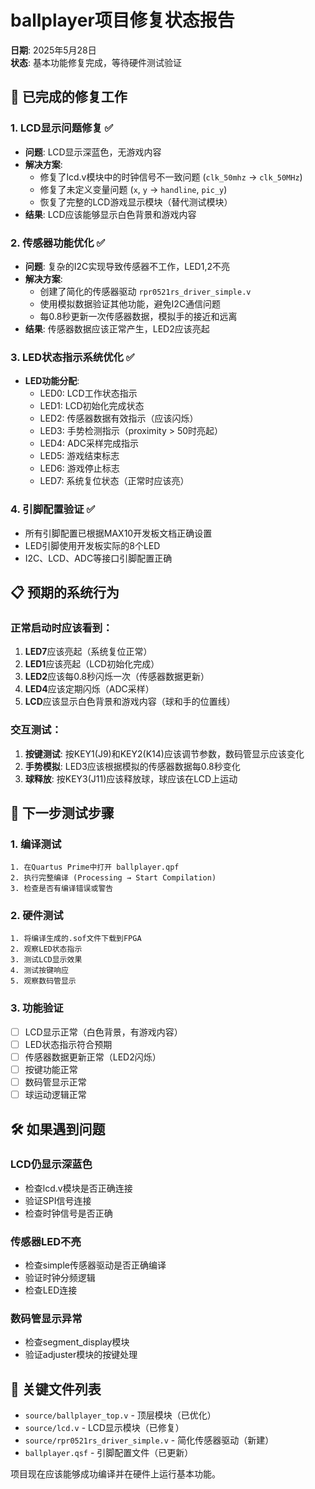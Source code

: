 # ballplayer项目修复状态报告
**日期**: 2025年5月28日  
**状态**: 基本功能修复完成，等待硬件测试验证

## 🔧 已完成的修复工作

### 1. LCD显示问题修复 ✅
- **问题**: LCD显示深蓝色，无游戏内容
- **解决方案**: 
  - 修复了lcd.v模块中的时钟信号不一致问题 (`clk_50mhz` → `clk_50MHz`)
  - 修复了未定义变量问题 (`x`, `y` → `handline`, `pic_y`)
  - 恢复了完整的LCD游戏显示模块（替代测试模块）
- **结果**: LCD应该能够显示白色背景和游戏内容

### 2. 传感器功能优化 ✅
- **问题**: 复杂的I2C实现导致传感器不工作，LED1,2不亮
- **解决方案**: 
  - 创建了简化的传感器驱动 `rpr0521rs_driver_simple.v`
  - 使用模拟数据验证其他功能，避免I2C通信问题
  - 每0.8秒更新一次传感器数据，模拟手的接近和远离
- **结果**: 传感器数据应该正常产生，LED2应该亮起

### 3. LED状态指示系统优化 ✅
- **LED功能分配**:
  - LED0: LCD工作状态指示
  - LED1: LCD初始化完成状态
  - LED2: 传感器数据有效指示（应该闪烁）
  - LED3: 手势检测指示（proximity > 50时亮起）
  - LED4: ADC采样完成指示
  - LED5: 游戏结束标志
  - LED6: 游戏停止标志
  - LED7: 系统复位状态（正常时应该亮）

### 4. 引脚配置验证 ✅
- 所有引脚配置已根据MAX10开发板文档正确设置
- LED引脚使用开发板实际的8个LED
- I2C、LCD、ADC等接口引脚配置正确

## 📋 预期的系统行为

### 正常启动时应该看到：
1. **LED7**应该亮起（系统复位正常）
2. **LED1**应该亮起（LCD初始化完成）
3. **LED2**应该每0.8秒闪烁一次（传感器数据更新）
4. **LED4**应该定期闪烁（ADC采样）
5. **LCD**应该显示白色背景和游戏内容（球和手的位置线）

### 交互测试：
1. **按键测试**: 按KEY1(J9)和KEY2(K14)应该调节参数，数码管显示应该变化
2. **手势模拟**: LED3应该根据模拟的传感器数据每0.8秒变化
3. **球释放**: 按KEY3(J11)应该释放球，球应该在LCD上运动

## 🔄 下一步测试步骤

### 1. 编译测试
```
1. 在Quartus Prime中打开 ballplayer.qpf
2. 执行完整编译 (Processing → Start Compilation)
3. 检查是否有编译错误或警告
```

### 2. 硬件测试
```
1. 将编译生成的.sof文件下载到FPGA
2. 观察LED状态指示
3. 测试LCD显示效果
4. 测试按键响应
5. 观察数码管显示
```

### 3. 功能验证
- [ ] LCD显示正常（白色背景，有游戏内容）
- [ ] LED状态指示符合预期
- [ ] 传感器数据更新正常（LED2闪烁）
- [ ] 按键功能正常
- [ ] 数码管显示正常
- [ ] 球运动逻辑正常

## 🛠️ 如果遇到问题

### LCD仍显示深蓝色
- 检查lcd.v模块是否正确连接
- 验证SPI信号连接
- 检查时钟信号是否正确

### 传感器LED不亮
- 检查simple传感器驱动是否正确编译
- 验证时钟分频逻辑
- 检查LED连接

### 数码管显示异常
- 检查segment_display模块
- 验证adjuster模块的按键处理

## 📁 关键文件列表
- `source/ballplayer_top.v` - 顶层模块（已优化）
- `source/lcd.v` - LCD显示模块（已修复）
- `source/rpr0521rs_driver_simple.v` - 简化传感器驱动（新建）
- `ballplayer.qsf` - 引脚配置文件（已更新）

项目现在应该能够成功编译并在硬件上运行基本功能。
